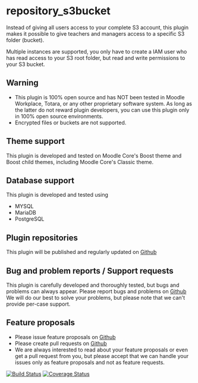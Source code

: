 # repository_s3bucket 

Instead of giving all users access to your complete S3 account, this plugin makes it
possible to give teachers and managers access to a specific S3 folder (bucket).

Multiple instances are supported, you only have to create a IAM user who has read access
to your S3 root folder, but read and write permissions to your S3 bucket.

## Warning

* This plugin is 100% open source and has NOT been tested in Moodle Workplace, Totara, or any other proprietary software system. As long as the latter do not reward plugin developers, you can use this plugin only in 100% open source environments.
* Encrypted files or buckets are not supported.

## Theme support

This plugin is developed and tested on Moodle Core's Boost theme and Boost child themes, including Moodle Core's Classic theme.

## Database support

This plugin is developed and tested using

* MYSQL
* MariaDB
* PostgreSQL

## Plugin repositories

This plugin will be published and regularly updated on [Github](https://github.com/ewallah/moodle-repository_s3bucket)

## Bug and problem reports / Support requests

This plugin is carefully developed and thoroughly tested, but bugs and problems can always appear.
Please report bugs and problems on [Github](https://github.com/ewallah/moodle-repository_s3bucket/issues)
We will do our best to solve your problems, but please note that we can't provide per-case support.

## Feature proposals

- Please issue feature proposals on [Github](https://github.com/ewallah/moodle-repository_s3bucket/issues)
- Please create pull requests on [Github](https://github.com/ewallah/moodle-repository_s3bucket/pulls)
- We are always interested to read about your feature proposals or even get a pull request from you, but please accept that we can handle your issues only as feature proposals and not as feature requests.


[![Build Status](https://github.com/ewallah/moodle-repository_s3bucket/workflows/Tests/badge.svg)](https://github.com/ewallah/moodle-repository_s3bucket/actions)
[![Coverage Status](https://coveralls.io/repos/github/ewallah/moodle-repository_s3bucket/badge.svg?branch=main)](https://coveralls.io/github/ewallah/moodle-repository_s3bucket?branch=main)
